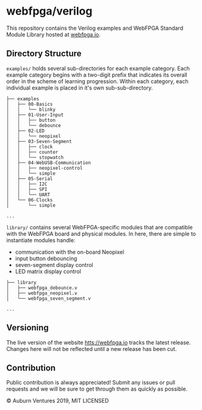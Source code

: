 # webfpga/verilog

This repository contains the Verilog examples and WebFPGA Standard Module
Library hosted at [webfpga.io](https://webfpga.io).

## Directory Structure

`examples/` holds several sub-directories for each example category. Each
example category begins with a two-digit prefix that indicates its overall order
in the scheme of learning progression. Within each category, each individual
example is placed in it's own sub-sub-directory.

```console
├── examples
│   ├── 00-Basics
│   │   └── blinky
│   ├── 01-User-Input
│   │   ├── button
│   │   └── debounce
│   ├── 02-LED
│   │   └── neopixel
│   ├── 03-Seven-Segment
│   │   ├── clock
│   │   ├── counter
│   │   └── stopwatch
│   ├── 04-WebUSB-Communication
│   │   ├── neopixel-control
│   │   └── simple
│   ├── 05-Serial
│   │   ├── I2C
│   │   ├── SPI
│   │   └── UART
│   └── 06-Clocks
│       └── simple

...
```

`library/` contains several WebFPGA-specific modules that are compatible with
the WebFPGA board and physical modules. In here, there are simple to instantiate
modules handle:
* communication with the on-board Neopixel
* input button debouncing
* seven-segment display control
* LED matrix display control

```console
├── library
│   ├── webfpga_debounce.v
│   ├── webfpga_neopixel.v
│   └── webfpga_seven_segment.v

...
```

## Versioning

The live version of the website [htts://webfpga.io](webfpga.io) tracks the
latest release. Changes here will not be reflected until a new release has
been cut.

## Contribution

Public contribution is always appreciated! Submit any issues or pull requests
and we will be sure to get through them as quickly as possible.

&copy; Auburn Ventures 2019, MIT LICENSED
